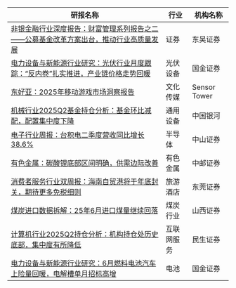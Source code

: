 | 研报名称 | 行业 | 机构名称 |
|------|----------|--------------|
| [非银金融行业深度报告：财富管理系列报告之二——公募基金改革方案出台，推动行业高质量发展](https://pdf.dfcfw.com/pdf/H3_AP202507251714993095_1.pdf?1753427341000.pdf) | 证券 | 东吴证券| 
| [电力设备与新能源行业研究：光伏行业月度跟踪：“反内卷”扎实推进，产业链价格走势回暖](https://pdf.dfcfw.com/pdf/H3_AP202507251715179642_1.pdf?1753430217000.pdf) | 光伏设备 | 国金证券| 
| [东好亚：2025年移动游戏市场洞察报告](https://pdf.dfcfw.com/pdf/H3_AP202507251715201918_1.pdf?1753437050000.pdf) | 文化传媒 | Sensor Tower| 
| [机械行业2025Q2基金持仓分析：基金环比减配，配置集中度下降](https://pdf.dfcfw.com/pdf/H3_AP202507251715242705_1.pdf?1753439258000.pdf) | 通用设备 | 中国银河| 
| [电子行业周报：台积电二季度营收同比增长38.6%](https://pdf.dfcfw.com/pdf/H3_AP202507251715254798_1.pdf?1753440636000.pdf) | 半导体 | 中山证券| 
| [有色金属：碳酸锂底部区间明确，供需边际改善](https://pdf.dfcfw.com/pdf/H3_AP202507251715254757_1.pdf?1753439377000.pdf) | 有色金属 | 中邮证券| 
| [消费者服务行业双周报：海南自贸港将于年底封关，期待更多免税细则](https://pdf.dfcfw.com/pdf/H3_AP202507251715254799_1.pdf?1753440536000.pdf) | 旅游酒店 | 东莞证券| 
| [煤炭进口数据拆解：25年6月进口煤量继续回落](https://pdf.dfcfw.com/pdf/H3_AP202507251715270173_1.pdf?1753442748000.pdf) | 煤炭行业 | 山西证券| 
| [计算机行业2025Q2持仓分析：机构持仓处历史底部，集中度有所降低](https://pdf.dfcfw.com/pdf/H3_AP202507251715270184_1.pdf?1753442748000.pdf) | 互联网服务 | 民生证券| 
| [电力设备与新能源行业研究：6月燃料电池汽车上险量回暖，电解槽单月招标高增](https://pdf.dfcfw.com/pdf/H3_AP202507251715179648_1.pdf?1753430217000.pdf) | 电池 | 国金证券| 

